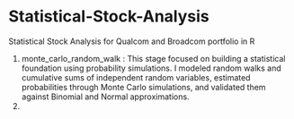 # Statistical-Stock-Analysis
Statistical Stock Analysis for Qualcom and Broadcom portfolio in R

1. monte_carlo_random_walk : This stage focused on building a statistical foundation using probability simulations. I modeled random walks and cumulative sums of independent random variables, estimated probabilities through Monte Carlo simulations, and validated them against Binomial and Normal approximations.
2. 
